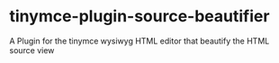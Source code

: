 # tinymce-plugin-source-beautifier

A Plugin for the tinymce wysiwyg HTML editor that beautify the HTML source view
